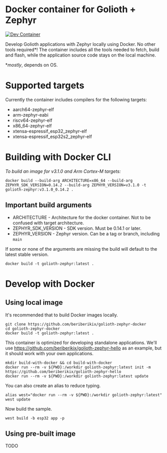 # Docker container for Golioth + Zephyr

[![Dev Container](https://github.com/beriberikix/golioth-zephyr-docker/actions/workflows/docker-publish.yml/badge.svg)](https://github.com/beriberikix/golioth-zephyr-docker/actions/workflows/docker-publish.yml)

Develop Golioth applications with Zephyr locally using Docker. No other tools required*! The container includes all the tools needed to fetch, build and flash, while the application source code stays on the local machine.

*_mostly_, depends on OS.

# Supported targets

Currently the container includes compilers for the following targets:
* aarch64-zephyr-elf
* arm-zephyr-eabi
* riscv64-zephyr-elf
* x86_64-zephyr-elf
* xtensa-espressif_esp32_zephyr-elf
* xtensa-espressif_esp32s2_zephyr-elf

# Building with Docker CLI

_To build an image for v3.1.0 and Arm Cortex-M targets:_

```
docker build --build-arg ARCHITECTURE=x86_64 --build-arg ZEPHYR_SDK_VERSION=0.14.2 --build-arg ZEPHYR_VERSION=v3.1.0 -t golioth-zephyr:v3.1.0_0.14.2 .
```

## Important build arguments

* ARCHITECTURE - Architecture for the docker container. Not to be confused with target architecture.
* ZEPHYR_SDK_VERSION - SDK version. Must be 0.14.1 or later.
* ZEPHYR_VERSION - Zephyr version. Can be a tag or branch, including `main`

If some or none of the arguments are missing the build will default to the latest stable version.

```
docker build -t golioth-zephyr:latest .
```

# Develop with Docker

## Using local image

It's recommended that to build Docker images locally.

```
git clone https://github.com/beriberikix/golioth-zephyr-docker
cd golioth-zephyr-docker
docker build -t golioth-zephyr:latest .
```

This container is optimized for developing standalone applications. We'll use https://github.com/beriberikix/golioth-zephyr-hello as an example, but it should work with your own applications.

```
mkdir build-with-docker && cd build-with-docker
docker run --rm -v ${PWD}:/workdir golioth-zephyr:latest init -m https://github.com/beriberikix/golioth-zephyr-hello
docker run --rm -v ${PWD}:/workdir golioth-zephyr:latest update
```

You can also create an alias to reduce typing.

```
alias west="docker run --rm -v ${PWD}:/workdir golioth-zephyr:latest"
west update
```

Now build the sample.

```
west build -b esp32 app -p
```

## Using pre-built image

TODO
